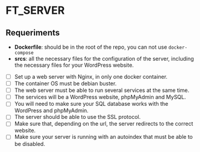 # FT_SERVER
> 

## Requeriments

- **Dockerfile**: should be in the root of the repo, you can not use ```docker-compose```   
- **srcs**: all the necessary files for the configuration of the server, including  the necessary files for your WordPress website.


- [ ] Set up a web server with Nginx, in only one docker container.
- [ ] The container OS must be debian buster.
- [ ] The web server must be able to run several services at the same time.
- [ ] The services will be a WordPress website, phpMyAdmin and MySQL.
- [ ] You will need to make sure your SQL database works with the WordPress and phpMyAdmin.
- [ ] The server should be able to use the SSL protocol.
- [ ] Make sure that, depending on the url, the server redirects to the
correct website.
- [ ] Make sure your server is running with an autoindex that must be able to be disabled.